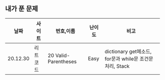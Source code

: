 ## 내가 푼 문제


|날짜|사이트|번호,이름|난이도|비고|
|--|--|--|--|--|
|20.12.30|리트코드|20 Valid-Parentheses|Easy|dictionary get메소드, for문과 while문 조건문 처리, Stack|
